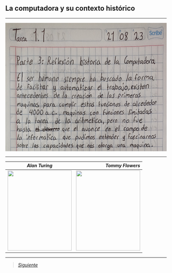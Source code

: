 ## La computadora y su contexto histórico
----
<img src="Imagenes/1(1).jpg" height="400">

----
| *Alan Turing*| *Tommy Flowers*| 
| --------- | -----:|
| <img src="https://github.com/CristianMald/Informatica/assets/142453680/46e9ae74-57e9-4e0f-8f93-6ec042b66681" width="200" height="250"> | <img src="https://github.com/CristianMald/Informatica/assets/142453680/b2f71953-288e-4a8f-b443-cb86cdd71b7b" width="200" height="250"> |
----


> [*Siguiente*](Practica2.md)

